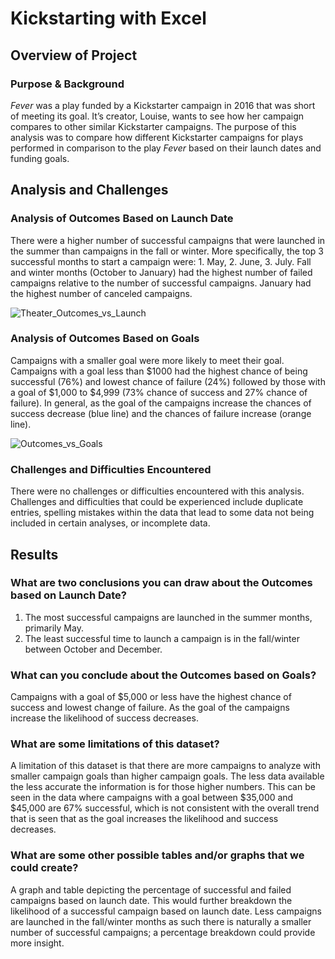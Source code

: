 # Kickstarting with Excel

## Overview of Project

### Purpose & Background
 
*Fever* was a play funded by a Kickstarter campaign in 2016 that was short of meeting its goal. It’s creator, Louise, wants to see how her campaign compares to other similar Kickstarter campaigns. The purpose of this analysis was to compare how different Kickstarter campaigns for plays performed in comparison to the play *Fever* based on their launch dates and funding goals.  

## Analysis and Challenges

### Analysis of Outcomes Based on Launch Date
There were a higher number of successful campaigns that were launched in the summer than campaigns in the fall or winter. More specifically, the top 3 successful months to start a campaign were: 1. May, 2. June, 3. July. Fall and winter months (October to January) had the highest number of failed campaigns relative to the number of successful campaigns. January had the highest number of canceled campaigns. 

![Theater_Outcomes_vs_Launch](https://user-images.githubusercontent.com/105942622/171866934-bd073185-bc0b-4d1f-be1c-bfba6f243834.png)


### Analysis of Outcomes Based on Goals
Campaigns with a smaller goal were more likely to meet their goal. Campaigns with a goal less than $1000 had the highest chance of being successful (76%) and lowest chance of failure (24%) followed by those with a goal of $1,000 to $4,999 (73% chance of success and 27% chance of failure). In general, as the goal of the campaigns increase the chances of success decrease (blue line) and the chances of failure increase (orange line). 

![Outcomes_vs_Goals](https://user-images.githubusercontent.com/105942622/171866972-a6c7ef10-9781-4b45-bdc8-019eeba7cec3.png)


### Challenges and Difficulties Encountered
There were no challenges or difficulties encountered with this analysis. Challenges and difficulties that could be experienced include duplicate entries, spelling mistakes within the data that lead to some data not being included in certain analyses, or incomplete data. 


## Results

### What are two conclusions you can draw about the Outcomes based on Launch Date?

1. The most successful campaigns are launched in the summer months, primarily May. 
2. The least successful time to launch a campaign is in the fall/winter between October and December.

### What can you conclude about the Outcomes based on Goals?
Campaigns with a goal of $5,000 or less have the highest chance of success and lowest change of failure.  As the goal of the campaigns increase the likelihood of success decreases. 

### What are some limitations of this dataset?

A limitation of this dataset is that there are more campaigns to analyze with smaller campaign goals than higher campaign goals. The less data available the less accurate the information is for those higher numbers. This can be seen in the data where campaigns with a goal between $35,000 and $45,000 are 67% successful, which is not consistent with the overall trend that is seen that as the goal increases the likelihood and success decreases. 

### What are some other possible tables and/or graphs that we could create?

A graph and table depicting the percentage of successful and failed campaigns based on launch date. This would further breakdown the likelihood of a successful campaign based on launch date. Less campaigns are launched in the fall/winter months as such there is naturally a smaller number of successful campaigns; a percentage breakdown could provide more insight.
